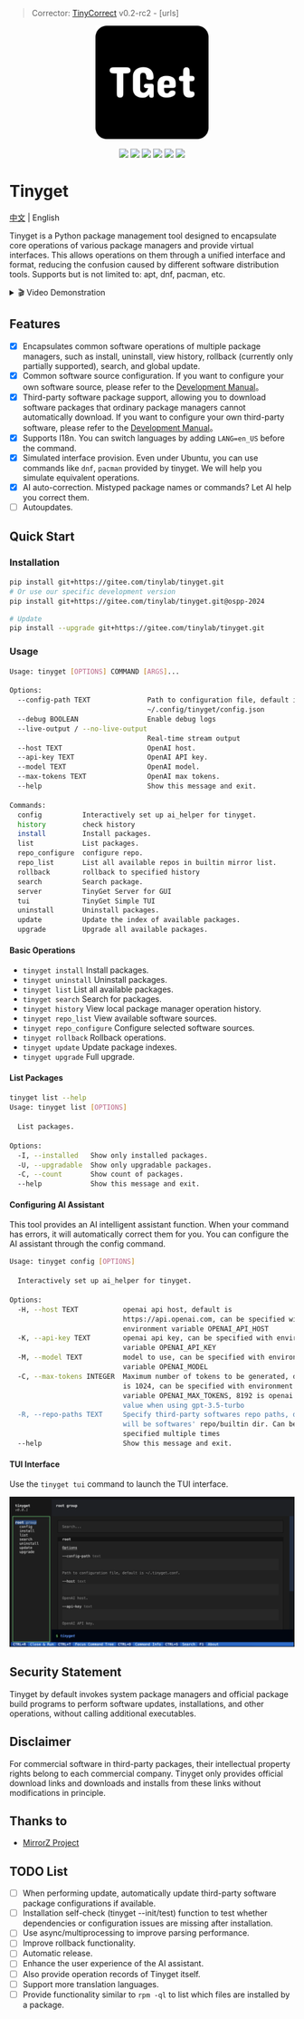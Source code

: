 > Corrector: [TinyCorrect](https://gitee.com/tinylab/tinycorrect) v0.2-rc2 - [urls]<br/>
<p align="center">
	<img src="/images/logo.png" style="width: 200px"></img>
</p>
<p align="center">
    <img src="https://img.shields.io/badge/Fedora - dnf - ?logo=fedora">
    <img src="https://img.shields.io/badge/CentOS - dnf - ?logo=CentOS">
    <img src="https://img.shields.io/badge/ArchLinux - pacman - ?logo=ArchLinux">
    <img src="https://img.shields.io/badge/Debian - apt - ?logo=Debian">
    <img src="https://img.shields.io/badge/Ubuntu - apt - ?logo=Ubuntu">
    <img src="https://img.shields.io/badge/license-GPL%20v2-yellow.svg" />
</p>

# Tinyget

[中文][003] | English

Tinyget is a Python package management tool designed to encapsulate core operations of various package managers and provide virtual interfaces. This allows operations on them through a unified interface and format, reducing the confusion caused by different software distribution tools. Supports but is not limited to: apt, dnf, pacman, etc.

<details>
  <summary> 🎬 Video Demonstration </summary>

&nbsp;

<a href="https://asciinema.org/a/zxl8AIYaSZIdgDHudjLzuaqH0" target="_blank"><img src="https://asciinema.org/a/zxl8AIYaSZIdgDHudjLzuaqH0.svg" /></a>

</details>

## Features

- [x] Encapsulates common software operations of multiple package managers, such as install, uninstall, view history, rollback (currently only partially supported), search, and global update.
- [x] Common software source configuration. If you want to configure your own software source, please refer to the [Development Manual][001]。
- [x] Third-party software package support, allowing you to download software packages that ordinary package managers cannot automatically download. If you want to configure your own third-party software, please refer to the [Development Manual][001]。
- [x] Supports I18n. You can switch languages by adding `LANG=en_US` before the command.
- [x] Simulated interface provision. Even under Ubuntu, you can use commands like `dnf`, `pacman` provided by tinyget. We will help you simulate equivalent operations.
- [x] AI auto-correction. Mistyped package names or commands? Let AI help you correct them.
- [ ] Autoupdates.

## Quick Start

### Installation

```bash
pip install git+https://gitee.com/tinylab/tinyget.git
# Or use our specific development version
pip install git+https://gitee.com/tinylab/tinyget.git@ospp-2024
```

```bash
# Update
pip install --upgrade git+https://gitee.com/tinylab/tinyget.git
```

### Usage

```bash
Usage: tinyget [OPTIONS] COMMAND [ARGS]...

Options:
  --config-path TEXT              Path to configuration file, default is
                                  ~/.config/tinyget/config.json
  --debug BOOLEAN                 Enable debug logs
  --live-output / --no-live-output
                                  Real-time stream output
  --host TEXT                     OpenAI host.
  --api-key TEXT                  OpenAI API key.
  --model TEXT                    OpenAI model.
  --max-tokens TEXT               OpenAI max tokens.
  --help                          Show this message and exit.

Commands:
  config          Interactively set up ai_helper for tinyget.
  history         check history
  install         Install packages.
  list            List packages.
  repo_configure  configure repo.
  repo_list       List all available repos in builtin mirror list.
  rollback        rollback to specified history
  search          Search package.
  server          TinyGet Server for GUI
  tui             TinyGet Simple TUI
  uninstall       Uninstall packages.
  update          Update the index of available packages.
  upgrade         Upgrade all available packages.
```

#### Basic Operations

- `tinyget install` Install packages.
- `tinyget uninstall` Uninstall packages.
- `tinyget list` List all available packages.
- `tinyget search` Search for packages.
- `tinyget history` View local package manager operation history.
- `tinyget repo_list` View available software sources.
- `tinyget repo_configure` Configure selected software sources.
- `tinyget rollback` Rollback operations.
- `tinyget update` Update package indexes.
- `tinyget upgrade` Full upgrade.

#### List Packages

```bash
tinyget list --help
Usage: tinyget list [OPTIONS]

  List packages.

Options:
  -I, --installed   Show only installed packages.
  -U, --upgradable  Show only upgradable packages.
  -C, --count       Show count of packages.
  --help            Show this message and exit.
```

#### Configuring AI Assistant

This tool provides an AI intelligent assistant function. When your command has errors, it will automatically correct them for you. You can configure the AI assistant through the config command.

```bash
Usage: tinyget config [OPTIONS]

  Interactively set up ai_helper for tinyget.

Options:
  -H, --host TEXT           openai api host, default is
                            https://api.openai.com, can be specified with
                            environment variable OPENAI_API_HOST
  -K, --api-key TEXT        openai api key, can be specified with environment
                            variable OPENAI_API_KEY
  -M, --model TEXT          model to use, can be specified with environment
                            variable OPENAI_MODEL
  -C, --max-tokens INTEGER  Maximum number of tokens to be generated, default
                            is 1024, can be specified with environment
                            variable OPENAI_MAX_TOKENS, 8192 is openai's max
                            value when using gpt-3.5-turbo
  -R, --repo-paths TEXT     Specify third-party softwares repo paths, default
                            will be softwares' repo/builtin dir. Can be
                            specified multiple times
  --help                    Show this message and exit.
```

#### TUI Interface

Use the `tinyget tui` command to launch the TUI interface.

![tinyget_tui](images/tinyget_tui.png)

## Security Statement

Tinyget by default invokes system package managers and official package build programs to perform software updates, installations, and other operations, without calling additional executables.

## Disclaimer

For commercial software in third-party packages, their intellectual property rights belong to each commercial company. Tinyget only provides official download links and downloads and installs from these links without modifications in principle.

## Thanks to

- [MirrorZ Project][002]

## TODO List

- [ ] When performing update, automatically update third-party software package configurations if available.
- [ ] Installation self-check (tinyget --init/test) function to test whether dependencies or configuration issues are missing after installation.
- [ ] Use async/multiprocessing to improve parsing performance.
- [ ] Improve rollback functionality.
- [ ] Automatic release.
- [ ] Enhance the user experience of the AI assistant.
- [ ] Also provide operation records of Tinyget itself.
- [ ] Support more translation languages.
- [ ] Provide functionality similar to `rpm -ql` to list which files are installed by a package.

[001]: docs/Development.md
[002]: https://mirrorz.org
[003]: README.md
